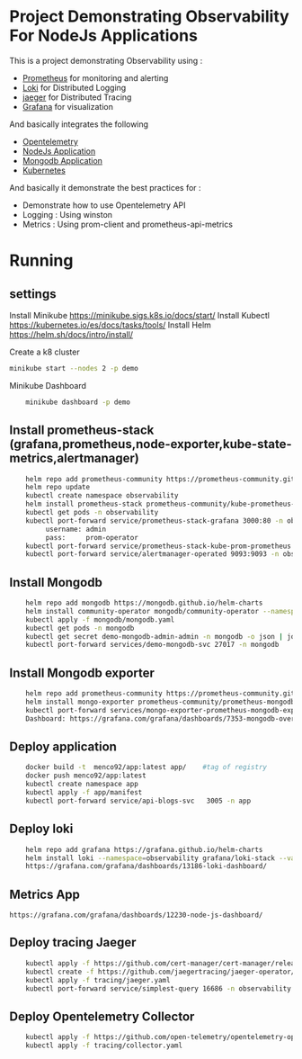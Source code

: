 # Project Demonstrating Observability For NodeJs Applications 

This is a project demonstrating Observability using :

* [Prometheus](https://prometheus.io/) for monitoring and alerting
* [Loki](https://grafana.com/oss/loki/) for Distributed Logging
* [jaeger](https://grafana.com/oss/tempo/) for Distributed Tracing
* [Grafana](https://grafana.com/) for visualization

And basically integrates the following

* [Opentelemetry](https://opentelemetry.io/)
* [NodeJs Application](https://nodejs.org/en/)
* [Mongodb Application](https://www.mongodb.com/docs/)
* [Kubernetes](https://kubernetes.io/es/docs/home/)


And basically it demonstrate the best practices for :

* Demonstrate how to use Opentelemetry API
* Logging : Using winston
* Metrics : Using prom-client and prometheus-api-metrics

# Running

## settings
Install Minikube https://minikube.sigs.k8s.io/docs/start/
Install Kubectl https://kubernetes.io/es/docs/tasks/tools/
Install Helm https://helm.sh/docs/intro/install/ 

Create a k8 cluster 
````bash
minikube start --nodes 2 -p demo
````

Minikube Dashboard 
````bash
    minikube dashboard -p demo
````
## Install prometheus-stack (grafana,prometheus,node-exporter,kube-state-metrics,alertmanager)
````bash
    helm repo add prometheus-community https://prometheus-community.github.io/helm-charts
    helm repo update
    kubectl create namespace observability
    helm install prometheus-stack prometheus-community/kube-prometheus-stack --values prometheus-stack/prometheus-values.yaml
    kubectl get pods -n observability
    kubectl port-forward service/prometheus-stack-grafana 3000:80 -n observability
         username: admin
         pass:     prom-operator
    kubectl port-forward service/prometheus-stack-kube-prom-prometheus 9090:9090 -n observability
    kubectl port-forward service/alertmanager-operated 9093:9093 -n observability
````

## Install Mongodb
````bash
    helm repo add mongodb https://mongodb.github.io/helm-charts
    helm install community-operator mongodb/community-operator --namespace mongodb --create-namespace
    kubectl apply -f mongodb/mongodb.yaml
    kubectl get pods -n mongodb
    kubectl get secret demo-mongodb-admin-admin -n mongodb -o json | jq -r '.data | with_entries(.value |= @base64d)'
    kubectl port-forward services/demo-mongodb-svc 27017 -n mongodb

````

## Install Mongodb exporter
````bash
    helm repo add prometheus-community https://prometheus-community.github.io/helm-charts
    helm install mongo-exporter prometheus-community/prometheus-mongodb-exporter --values mongodb/exporter/values.yaml --namespace mongodb
    kubectl port-forward services/mongo-exporter-prometheus-mongodb-exporter  9216 -n mongodb
    Dashboard: https://grafana.com/grafana/dashboards/7353-mongodb-overview/
````
## Deploy application
````bash
    docker build -t  menco92/app:latest app/    #tag of registry
    docker push menco92/app:latest
    kubectl create namespace app
    kubectl apply -f app/manifest
    kubectl port-forward service/api-blogs-svc   3005 -n app
````

## Deploy loki
````bash
    helm repo add grafana https://grafana.github.io/helm-charts
    helm install loki --namespace=observability grafana/loki-stack --values loki/values.yaml
    https://grafana.com/grafana/dashboards/13186-loki-dashboard/
````
## Metrics App
    https://grafana.com/grafana/dashboards/12230-node-js-dashboard/ 
    
## Deploy tracing Jaeger
````bash
    kubectl apply -f https://github.com/cert-manager/cert-manager/releases/download/v1.6.3/cert-manager.yaml
    kubectl create -f https://github.com/jaegertracing/jaeger-operator/releases/download/v1.41.0/jaeger-operator.yaml -n observability 
    kubectl apply -f tracing/jaeger.yaml
    kubectl port-forward service/simplest-query 16686 -n observability
````
## Deploy Opentelemetry Collector
````bash
    kubectl apply -f https://github.com/open-telemetry/opentelemetry-operator/releases/latest/download/opentelemetry-operator.yaml
    kubectl apply -f tracing/collector.yaml
````


